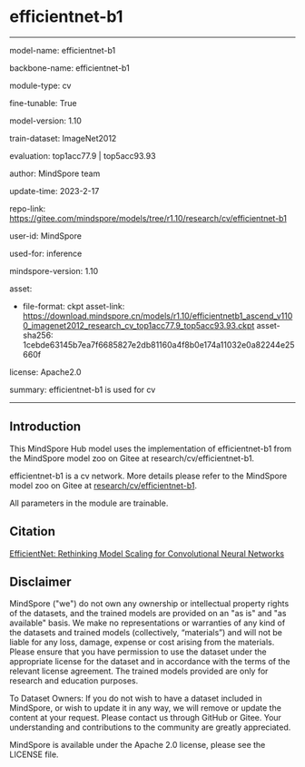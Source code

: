 # efficientnet-b1

---

model-name: efficientnet-b1

backbone-name: efficientnet-b1

module-type: cv

fine-tunable: True

model-version: 1.10

train-dataset: ImageNet2012

evaluation: top1acc77.9 | top5acc93.93

author: MindSpore team

update-time: 2023-2-17

repo-link: <https://gitee.com/mindspore/models/tree/r1.10/research/cv/efficientnet-b1>

user-id: MindSpore

used-for: inference

mindspore-version: 1.10

asset:

-
    file-format: ckpt
    asset-link: <https://download.mindspore.cn/models/r1.10/efficientnetb1_ascend_v1100_imagenet2012_research_cv_top1acc77.9_top5acc93.93.ckpt>
    asset-sha256: 1cebde63145b7ea7f6685827e2db81160a4f8b0e174a11032e0a82244e25660f

license: Apache2.0

summary: efficientnet-b1 is used for cv

---

## Introduction

This MindSpore Hub model uses the implementation of efficientnet-b1 from the MindSpore model zoo on Gitee at research/cv/efficientnet-b1.

efficientnet-b1 is a cv network. More details please refer to the MindSpore model zoo on Gitee at [research/cv/efficientnet-b1](https://gitee.com/mindspore/models/blob/r1.10/research/cv/efficientnet-b1/README_CN.md).

All parameters in the module are trainable.

## Citation

[EfficientNet: Rethinking Model Scaling for Convolutional Neural Networks](https://arxiv.org/pdf/1905.11946.pdf)

## Disclaimer

MindSpore ("we") do not own any ownership or intellectual property rights of the datasets, and the trained models are provided on an "as is" and "as available" basis. We make no representations or warranties of any kind of the datasets and trained models (collectively, “materials”) and will not be liable for any loss, damage, expense or cost arising from the materials. Please ensure that you have permission to use the dataset under the appropriate license for the dataset and in accordance with the terms of the relevant license agreement. The trained models provided are only for research and education purposes.

To Dataset Owners: If you do not wish to have a dataset included in MindSpore, or wish to update it in any way, we will remove or update the content at your request. Please contact us through GitHub or Gitee. Your understanding and contributions to the community are greatly appreciated.

MindSpore is available under the Apache 2.0 license, please see the LICENSE file.

